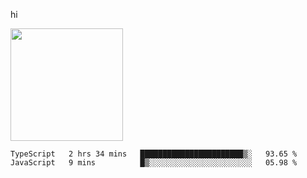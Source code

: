 hi

<img height="180em" src="https://github-readme-stats.vercel.app/api?username=AProductiveNerd&show_icons=true&hide_border=true&&count_private=true&include_all_commits=true" />

<!--START_SECTION:waka-->
```text
TypeScript   2 hrs 34 mins   ███████████████████████▒░   93.65 % 
JavaScript   9 mins          █▒░░░░░░░░░░░░░░░░░░░░░░░   05.98 % 
```
<!--END_SECTION:waka-->
